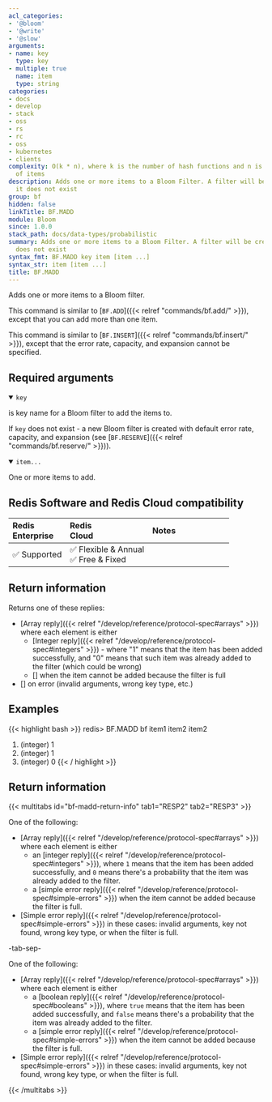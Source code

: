 ```yaml
---
acl_categories:
- '@bloom'
- '@write'
- '@slow'
arguments:
- name: key
  type: key
- multiple: true
  name: item
  type: string
categories:
- docs
- develop
- stack
- oss
- rs
- rc
- oss
- kubernetes
- clients
complexity: O(k * n), where k is the number of hash functions and n is the number
  of items
description: Adds one or more items to a Bloom Filter. A filter will be created if
  it does not exist
group: bf
hidden: false
linkTitle: BF.MADD
module: Bloom
since: 1.0.0
stack_path: docs/data-types/probabilistic
summary: Adds one or more items to a Bloom Filter. A filter will be created if it
  does not exist
syntax_fmt: BF.MADD key item [item ...]
syntax_str: item [item ...]
title: BF.MADD
---
```

Adds one or more items to a Bloom filter.

This command is similar to [`BF.ADD`]({{< relref "commands/bf.add/" >}}), except that you can add more than one item.

This command is similar to [`BF.INSERT`]({{< relref "commands/bf.insert/" >}}), except that the error rate, capacity, and expansion cannot be specified.

## Required arguments

<details open><summary><code>key</code></summary>

is key name for a Bloom filter to add the items to.

If `key` does not exist - a new Bloom filter is created with default error rate, capacity, and expansion (see [`BF.RESERVE`]({{< relref "commands/bf.reserve/" >}})).
</details>

<details open><summary><code>item...</code></summary>

One or more items to add.
</details>

## Redis Software and Redis Cloud compatibility

| Redis<br />Enterprise | Redis<br />Cloud | <span style="min-width: 9em; display: table-cell">Notes</span> |
|:----------------------|:-----------------|:------|
| <span title="Supported">&#x2705; Supported</span><br /> | <span title="Supported">&#x2705; Flexible & Annual</span><br /><span title="Supported">&#x2705; Free & Fixed</nobr></span> |  |


## Return information

Returns one of these replies:

- [Array reply]({{< relref "/develop/reference/protocol-spec#arrays" >}}) where each element is either
  - [Integer reply]({{< relref "/develop/reference/protocol-spec#integers" >}}) - where "1" means that the item has been added successfully, and "0" means that such item was already added to the filter (which could be wrong)
  - [] when the item cannot be added because the filter is full
- [] on error (invalid arguments, wrong key type, etc.)

## Examples

{{< highlight bash >}}
redis> BF.MADD bf item1 item2 item2
1) (integer) 1
2) (integer) 1
3) (integer) 0
{{< / highlight >}}

## Return information

{{< multitabs id="bf-madd-return-info" 
    tab1="RESP2" 
    tab2="RESP3" >}}

One of the following:
* [Array reply]({{< relref "/develop/reference/protocol-spec#arrays" >}}) where each element is either
  * an [integer reply]({{< relref "/develop/reference/protocol-spec#integers" >}}), where `1` means that the item has been added successfully, and `0` means there's a probability that the item was already added to the filter.
  * a [simple error reply]({{< relref "/develop/reference/protocol-spec#simple-errors" >}}) when the item cannot be added because the filter is full.
* [Simple error reply]({{< relref "/develop/reference/protocol-spec#simple-errors" >}}) in these cases: invalid arguments, key not found, wrong key type, or when the filter is full.

-tab-sep-

One of the following:
* [Array reply]({{< relref "/develop/reference/protocol-spec#arrays" >}}) where each element is either
  * a [boolean reply]({{< relref "/develop/reference/protocol-spec#booleans" >}}), where `true` means that the item has been added successfully, and `false` means there's a probability that the item was already added to the filter.
  * a [simple error reply]({{< relref "/develop/reference/protocol-spec#simple-errors" >}}) when the item cannot be added because the filter is full.
* [Simple error reply]({{< relref "/develop/reference/protocol-spec#simple-errors" >}}) in these cases: invalid arguments, key not found, wrong key type, or when the filter is full.

{{< /multitabs >}}
